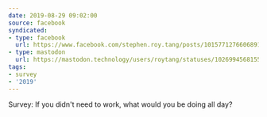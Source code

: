 ```yaml
---
date: 2019-08-29 09:02:00
source: facebook
syndicated:
- type: facebook
  url: https://www.facebook.com/stephen.roy.tang/posts/10157712766068912
- type: mastodon
  url: https://mastodon.technology/users/roytang/statuses/102699456815543552
tags:
- survey
- '2019'
---
```


Survey: If you didn't need to work, what would you be doing all day?